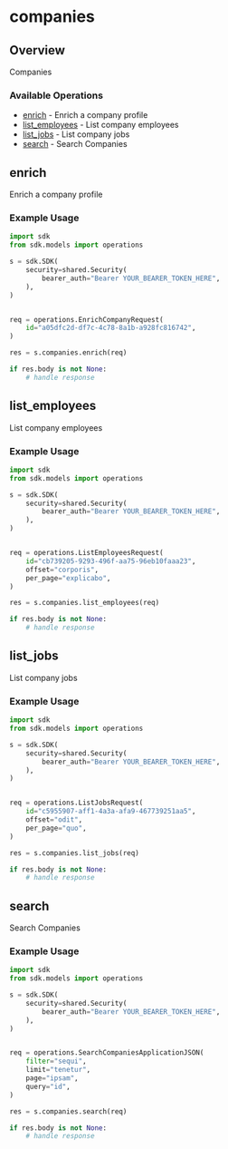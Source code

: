 # companies

## Overview

Companies

### Available Operations

* [enrich](#enrich) - Enrich a company profile
* [list_employees](#list_employees) - List company employees
* [list_jobs](#list_jobs) - List company jobs
* [search](#search) - Search Companies

## enrich

Enrich a company profile

### Example Usage

```python
import sdk
from sdk.models import operations

s = sdk.SDK(
    security=shared.Security(
        bearer_auth="Bearer YOUR_BEARER_TOKEN_HERE",
    ),
)


req = operations.EnrichCompanyRequest(
    id="a05dfc2d-df7c-4c78-8a1b-a928fc816742",
)

res = s.companies.enrich(req)

if res.body is not None:
    # handle response
```

## list_employees

List company employees

### Example Usage

```python
import sdk
from sdk.models import operations

s = sdk.SDK(
    security=shared.Security(
        bearer_auth="Bearer YOUR_BEARER_TOKEN_HERE",
    ),
)


req = operations.ListEmployeesRequest(
    id="cb739205-9293-496f-aa75-96eb10faaa23",
    offset="corporis",
    per_page="explicabo",
)

res = s.companies.list_employees(req)

if res.body is not None:
    # handle response
```

## list_jobs

List company jobs

### Example Usage

```python
import sdk
from sdk.models import operations

s = sdk.SDK(
    security=shared.Security(
        bearer_auth="Bearer YOUR_BEARER_TOKEN_HERE",
    ),
)


req = operations.ListJobsRequest(
    id="c5955907-aff1-4a3a-afa9-467739251aa5",
    offset="odit",
    per_page="quo",
)

res = s.companies.list_jobs(req)

if res.body is not None:
    # handle response
```

## search

Search Companies

### Example Usage

```python
import sdk
from sdk.models import operations

s = sdk.SDK(
    security=shared.Security(
        bearer_auth="Bearer YOUR_BEARER_TOKEN_HERE",
    ),
)


req = operations.SearchCompaniesApplicationJSON(
    filter="sequi",
    limit="tenetur",
    page="ipsam",
    query="id",
)

res = s.companies.search(req)

if res.body is not None:
    # handle response
```
